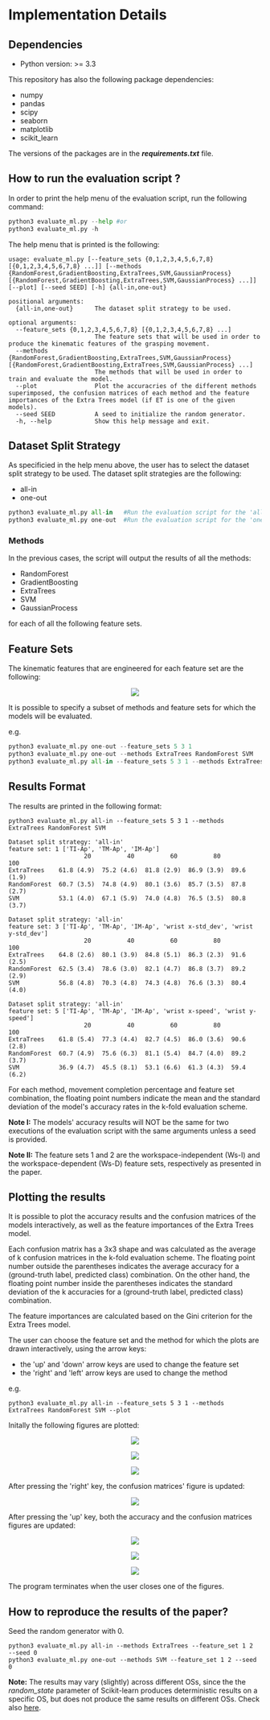 # Implementation Details

## Dependencies
- Python version: >= 3.3

This repository has also the following package dependencies:
- numpy
- pandas
- scipy
- seaborn
- matplotlib
- scikit_learn

The versions of the packages are in the ***requirements.txt*** file.

## How to run the evaluation script ?
In order to print the help menu of the evaluation script, run the following command:
```python
python3 evaluate_ml.py --help #or
python3 evaluate_ml.py -h
```

The help menu that is printed is the following:
```
usage: evaluate_ml.py [--feature_sets {0,1,2,3,4,5,6,7,8} [{0,1,2,3,4,5,6,7,8} ...]] [--methods {RandomForest,GradientBoosting,ExtraTrees,SVM,GaussianProcess} [{RandomForest,GradientBoosting,ExtraTrees,SVM,GaussianProcess} ...]] [--plot] [--seed SEED] [-h] {all-in,one-out}

positional arguments:
  {all-in,one-out}      The dataset split strategy to be used.

optional arguments:
  --feature_sets {0,1,2,3,4,5,6,7,8} [{0,1,2,3,4,5,6,7,8} ...]
                        The feature sets that will be used in order to produce the kinematic features of the grasping movement.
  --methods {RandomForest,GradientBoosting,ExtraTrees,SVM,GaussianProcess} [{RandomForest,GradientBoosting,ExtraTrees,SVM,GaussianProcess} ...]
                        The methods that will be used in order to train and evaluate the model.
  --plot                Plot the accuracries of the different methods superimposed, the confusion matrices of each method and the feature importances of the Extra Trees model (if ET is one of the given models).
  --seed SEED           A seed to initialize the random generator.
  -h, --help            Show this help message and exit.
```

## Dataset Split Strategy
As specificied in the help menu above, the user has to select the dataset split strategy to be used. The dataset split strategies are the following:
- all-in
- one-out

```python
python3 evaluate_ml.py all-in   #Run the evaluation script for the 'all-in' dataset split strategy.
python3 evaluate_ml.py one-out  #Run the evaluation script for the 'one-out' dataset split strategy.
```

### Methods
In the previous cases, the script will output the results of all the methods:
- RandomForest
- GradientBoosting
- ExtraTrees
- SVM
- GaussianProcess

for each of all the following feature sets.

## Feature Sets
The kinematic features that are engineered for each feature set are the following:
<p align="center">
<img src="assets/feature_sets.png"></img>
</p>

It is possible to specify a subset of methods and feature sets for which the models will be evaluated.

e.g.
```python
python3 evaluate_ml.py one-out --feature_sets 5 3 1
python3 evaluate_ml.py one-out --methods ExtraTrees RandomForest SVM 
python3 evaluate_ml.py all-in --feature_sets 5 3 1 --methods ExtraTrees RandomForest SVM
```
## Results Format
The results are printed in the following format:
```
python3 evaluate_ml.py all-in --feature_sets 5 3 1 --methods ExtraTrees RandomForest SVM
```

```
Dataset split strategy: 'all-in'
feature set: 1 ['TI-Ap', 'TM-Ap', 'IM-Ap']
                     20          40          60          80          100
ExtraTrees    61.8 (4.9)  75.2 (4.6)  81.8 (2.9)  86.9 (3.9)  89.6 (1.9)
RandomForest  60.7 (3.5)  74.8 (4.9)  80.1 (3.6)  85.7 (3.5)  87.8 (2.7)
SVM           53.1 (4.0)  67.1 (5.9)  74.0 (4.8)  76.5 (3.5)  80.8 (3.7)

Dataset split strategy: 'all-in'
feature set: 3 ['TI-Ap', 'TM-Ap', 'IM-Ap', 'wrist x-std_dev', 'wrist y-std_dev']
                     20          40          60          80          100
ExtraTrees    64.8 (2.6)  80.1 (3.9)  84.8 (5.1)  86.3 (2.3)  91.6 (2.5)
RandomForest  62.5 (3.4)  78.6 (3.0)  82.1 (4.7)  86.8 (3.7)  89.2 (2.9)
SVM           56.8 (4.8)  70.3 (4.8)  74.3 (4.8)  76.6 (3.3)  80.4 (4.0)

Dataset split strategy: 'all-in'
feature set: 5 ['TI-Ap', 'TM-Ap', 'IM-Ap', 'wrist x-speed', 'wrist y-speed']
                     20          40          60          80          100
ExtraTrees    61.8 (5.4)  77.3 (4.4)  82.7 (4.5)  86.0 (3.6)  90.6 (2.8)
RandomForest  60.7 (4.9)  75.6 (6.3)  81.1 (5.4)  84.7 (4.0)  89.2 (3.7)
SVM           36.9 (4.7)  45.5 (8.1)  53.1 (6.6)  61.3 (4.3)  59.4 (6.2)
```

For each method, movement completion percentage and feature set combination, the floating point numbers indicate the mean and the standard deviation of the model's accuracy rates in the k-fold evaluation scheme.

<b>Note I:</b> The models' accuracy results will NOT be the same for two executions of the evaluation script with the same arguments unless a seed is provided. 

<b>Note II:</b> The feature sets 1 and 2 are the workspace-independent (Ws-I) and the workspace-dependent (Ws-D) feature sets, respectively as presented in the paper.
## Plotting the results
It is possible to plot the accuracy results and the confusion matrices of the models interactively, as well as the feature importances of the Extra Trees model.

Each confusion matrix has a 3x3 shape and was calculated as the average of k confusion matrices in the k-fold evaluation scheme. The floating point number outside the parentheses indicates the average accuracy for a (ground-truth label, predicted class) combination. On the other hand, the floating point number inside the parentheses indicates the standard deviation of the k accuracies for a (ground-truth label, predicted class) combination.

The feature importances are calculated based on the Gini criterion for the Extra Trees model. 

The user can choose the feature set and the method for which the plots are drawn interactively, using the arrow keys:
- the 'up' and 'down' arrow keys are used to change the feature set
- the 'right' and 'left' arrow keys are used to change the method

e.g.
```
python3 evaluate_ml.py all-in --feature_sets 5 3 1 --methods ExtraTrees RandomForest SVM --plot
```

Initally the following figures are plotted:

<p align="center">
<img src="assets/acc_ex1.png"></img>
</p>

<p align="center">
<img src="assets/confmtx_et_ex1.png"></img>
</p>

<p align="center">
<img src="assets/feature_importance_ex1.png"></img>
</p>

After pressing the 'right' key, the confusion matrices' figure is updated:

<p align="center">
<img src="assets/confmtx_rf_ex1.png"></img>
</p>

After pressing the 'up' key, both the accuracy and the confusion matrices figures are updated:

<p align="center">
<img src="assets/acc_ex3.png"></img>
</p>

<p align="center">
<img src="assets/confmtx_rf_ex3.png"></img>
</p>

<p align="center">
<img src="assets/feature_importance_ex3.png"></img>
</p>

The program terminates when the user closes one of the figures.

## How to reproduce the results of the paper?
Seed the random generator with 0.
```
python3 evaluate_ml.py all-in --methods ExtraTrees --feature_set 1 2  --seed 0
python3 evaluate_ml.py one-out --methods SVM --feature_set 1 2 --seed 0
```

<b>Note:</b> The results may vary (slightly) across different OSs, since the the *random_state* parameter of Scikit-learn produces deterministic results on a specific OS, but does not produce the same results on different OSs. Check also [here](https://github.com/lmcinnes/umap/issues/153).